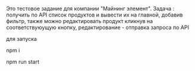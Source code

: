 <p>Это тестовое задание для компании "Майнинг элемент". Задача : получить по API список продуктов и вывести их на главной, добавив фильтр, также можно редактировать продукт кликнув на соответствуюущую кнопку, редактирование - отправка запроса по API</p>
<p>для запуска</p>
<p>npm i</p>
<p>npm run start</p>
